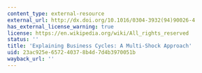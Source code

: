 ```yaml
---
content_type: external-resource
external_url: http://dx.doi.org/10.1016/0304-3932(94)90026-4
has_external_license_warning: true
license: https://en.wikipedia.org/wiki/All_rights_reserved
status: ''
title: 'Explaining Business Cycles: A Multi-Shock Approach'
uid: 23ac925e-6572-4037-8b4d-7d4b3970051b
wayback_url: ''
---
```

